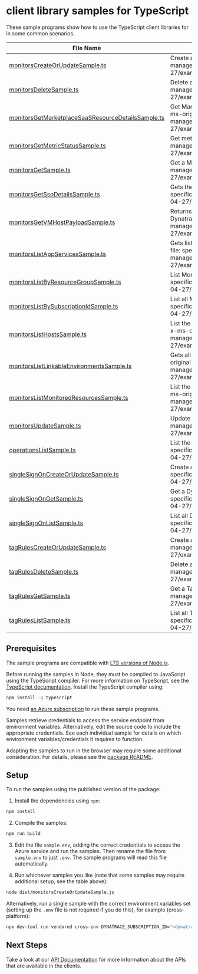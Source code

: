 # client library samples for TypeScript

These sample programs show how to use the TypeScript client libraries for in some common scenarios.

| **File Name**                                                                                         | **Description**                                                                                                                                                                                                                                                       |
| ----------------------------------------------------------------------------------------------------- | --------------------------------------------------------------------------------------------------------------------------------------------------------------------------------------------------------------------------------------------------------------------- |
| [monitorsCreateOrUpdateSample.ts][monitorscreateorupdatesample]                                       | Create a MonitorResource x-ms-original-file: specification/dynatrace/resource-manager/Dynatrace.Observability/stable/2023-04-27/examples/Monitors_CreateOrUpdate_MaximumSet_Gen.json                                                                                  |
| [monitorsDeleteSample.ts][monitorsdeletesample]                                                       | Delete a MonitorResource x-ms-original-file: specification/dynatrace/resource-manager/Dynatrace.Observability/stable/2023-04-27/examples/Monitors_Delete_MaximumSet_Gen.json                                                                                          |
| [monitorsGetMarketplaceSaaSResourceDetailsSample.ts][monitorsgetmarketplacesaasresourcedetailssample] | Get Marketplace SaaS resource details of a tenant under a specific subscription x-ms-original-file: specification/dynatrace/resource-manager/Dynatrace.Observability/stable/2023-04-27/examples/Monitors_GetMarketplaceSaaSResourceDetails_MaximumSet_Gen.json        |
| [monitorsGetMetricStatusSample.ts][monitorsgetmetricstatussample]                                     | Get metric status x-ms-original-file: specification/dynatrace/resource-manager/Dynatrace.Observability/stable/2023-04-27/examples/Monitors_GetMetricStatus_MaximumSet_Gen.json                                                                                        |
| [monitorsGetSample.ts][monitorsgetsample]                                                             | Get a MonitorResource x-ms-original-file: specification/dynatrace/resource-manager/Dynatrace.Observability/stable/2023-04-27/examples/Monitors_Get_MaximumSet_Gen.json                                                                                                |
| [monitorsGetSsoDetailsSample.ts][monitorsgetssodetailssample]                                         | Gets the SSO configuration details from the partner. x-ms-original-file: specification/dynatrace/resource-manager/Dynatrace.Observability/stable/2023-04-27/examples/Monitors_GetSSODetails_MaximumSet_Gen.json                                                       |
| [monitorsGetVMHostPayloadSample.ts][monitorsgetvmhostpayloadsample]                                   | Returns the payload that needs to be passed in the request body for installing Dynatrace agent on a VM. x-ms-original-file: specification/dynatrace/resource-manager/Dynatrace.Observability/stable/2023-04-27/examples/Monitors_GetVMHostPayload_MaximumSet_Gen.json |
| [monitorsListAppServicesSample.ts][monitorslistappservicessample]                                     | Gets list of App Services with Dynatrace PaaS OneAgent enabled x-ms-original-file: specification/dynatrace/resource-manager/Dynatrace.Observability/stable/2023-04-27/examples/Monitors_ListAppServices_MaximumSet_Gen.json                                           |
| [monitorsListByResourceGroupSample.ts][monitorslistbyresourcegroupsample]                             | List MonitorResource resources by resource group x-ms-original-file: specification/dynatrace/resource-manager/Dynatrace.Observability/stable/2023-04-27/examples/Monitors_ListByResourceGroup_MaximumSet_Gen.json                                                     |
| [monitorsListBySubscriptionIdSample.ts][monitorslistbysubscriptionidsample]                           | List all MonitorResource by subscriptionId x-ms-original-file: specification/dynatrace/resource-manager/Dynatrace.Observability/stable/2023-04-27/examples/Monitors_ListBySubscriptionId_MaximumSet_Gen.json                                                          |
| [monitorsListHostsSample.ts][monitorslisthostssample]                                                 | List the VM/VMSS resources currently being monitored by the Dynatrace resource. x-ms-original-file: specification/dynatrace/resource-manager/Dynatrace.Observability/stable/2023-04-27/examples/Monitors_ListHosts_MaximumSet_Gen.json                                |
| [monitorsListLinkableEnvironmentsSample.ts][monitorslistlinkableenvironmentssample]                   | Gets all the Dynatrace environments that a user can link a azure resource to x-ms-original-file: specification/dynatrace/resource-manager/Dynatrace.Observability/stable/2023-04-27/examples/Monitors_ListLinkableEnvironments_MaximumSet_Gen.json                    |
| [monitorsListMonitoredResourcesSample.ts][monitorslistmonitoredresourcessample]                       | List the resources currently being monitored by the Dynatrace monitor resource. x-ms-original-file: specification/dynatrace/resource-manager/Dynatrace.Observability/stable/2023-04-27/examples/Monitors_ListMonitoredResources_MaximumSet_Gen.json                   |
| [monitorsUpdateSample.ts][monitorsupdatesample]                                                       | Update a MonitorResource x-ms-original-file: specification/dynatrace/resource-manager/Dynatrace.Observability/stable/2023-04-27/examples/Monitors_Update_MaximumSet_Gen.json                                                                                          |
| [operationsListSample.ts][operationslistsample]                                                       | List the operations for Dynatrace.Observability x-ms-original-file: specification/dynatrace/resource-manager/Dynatrace.Observability/stable/2023-04-27/examples/Operations_List_MaximumSet_Gen.json                                                                   |
| [singleSignOnCreateOrUpdateSample.ts][singlesignoncreateorupdatesample]                               | Create a DynatraceSingleSignOnResource x-ms-original-file: specification/dynatrace/resource-manager/Dynatrace.Observability/stable/2023-04-27/examples/SingleSignOn_CreateOrUpdate_MaximumSet_Gen.json                                                                |
| [singleSignOnGetSample.ts][singlesignongetsample]                                                     | Get a DynatraceSingleSignOnResource x-ms-original-file: specification/dynatrace/resource-manager/Dynatrace.Observability/stable/2023-04-27/examples/SingleSignOn_Get_MaximumSet_Gen.json                                                                              |
| [singleSignOnListSample.ts][singlesignonlistsample]                                                   | List all DynatraceSingleSignOnResource by monitorName x-ms-original-file: specification/dynatrace/resource-manager/Dynatrace.Observability/stable/2023-04-27/examples/SingleSignOn_List_MaximumSet_Gen.json                                                           |
| [tagRulesCreateOrUpdateSample.ts][tagrulescreateorupdatesample]                                       | Create a TagRule x-ms-original-file: specification/dynatrace/resource-manager/Dynatrace.Observability/stable/2023-04-27/examples/TagRules_CreateOrUpdate_MaximumSet_Gen.json                                                                                          |
| [tagRulesDeleteSample.ts][tagrulesdeletesample]                                                       | Delete a TagRule x-ms-original-file: specification/dynatrace/resource-manager/Dynatrace.Observability/stable/2023-04-27/examples/TagRules_Delete_MaximumSet_Gen.json                                                                                                  |
| [tagRulesGetSample.ts][tagrulesgetsample]                                                             | Get a TagRule x-ms-original-file: specification/dynatrace/resource-manager/Dynatrace.Observability/stable/2023-04-27/examples/TagRules_Get_MaximumSet_Gen.json                                                                                                        |
| [tagRulesListSample.ts][tagruleslistsample]                                                           | List all TagRule by monitorName x-ms-original-file: specification/dynatrace/resource-manager/Dynatrace.Observability/stable/2023-04-27/examples/TagRules_List_MaximumSet_Gen.json                                                                                     |

## Prerequisites

The sample programs are compatible with [LTS versions of Node.js](https://github.com/nodejs/release#release-schedule).

Before running the samples in Node, they must be compiled to JavaScript using the TypeScript compiler. For more information on TypeScript, see the [TypeScript documentation][typescript]. Install the TypeScript compiler using:

```bash
npm install -g typescript
```

You need [an Azure subscription][freesub] to run these sample programs.

Samples retrieve credentials to access the service endpoint from environment variables. Alternatively, edit the source code to include the appropriate credentials. See each individual sample for details on which environment variables/credentials it requires to function.

Adapting the samples to run in the browser may require some additional consideration. For details, please see the [package README][package].

## Setup

To run the samples using the published version of the package:

1. Install the dependencies using `npm`:

```bash
npm install
```

2. Compile the samples:

```bash
npm run build
```

3. Edit the file `sample.env`, adding the correct credentials to access the Azure service and run the samples. Then rename the file from `sample.env` to just `.env`. The sample programs will read this file automatically.

4. Run whichever samples you like (note that some samples may require additional setup, see the table above):

```bash
node dist/monitorsCreateOrUpdateSample.js
```

Alternatively, run a single sample with the correct environment variables set (setting up the `.env` file is not required if you do this), for example (cross-platform):

```bash
npx dev-tool run vendored cross-env DYNATRACE_SUBSCRIPTION_ID="<dynatrace subscription id>" DYNATRACE_RESOURCE_GROUP="<dynatrace resource group>" node dist/monitorsCreateOrUpdateSample.js
```

## Next Steps

Take a look at our [API Documentation][apiref] for more information about the APIs that are available in the clients.

[monitorscreateorupdatesample]: https://github.com/Azure/azure-sdk-for-js/blob/main/sdk/dynatrace/arm-dynatrace/samples/v2/typescript/src/monitorsCreateOrUpdateSample.ts
[monitorsdeletesample]: https://github.com/Azure/azure-sdk-for-js/blob/main/sdk/dynatrace/arm-dynatrace/samples/v2/typescript/src/monitorsDeleteSample.ts
[monitorsgetmarketplacesaasresourcedetailssample]: https://github.com/Azure/azure-sdk-for-js/blob/main/sdk/dynatrace/arm-dynatrace/samples/v2/typescript/src/monitorsGetMarketplaceSaaSResourceDetailsSample.ts
[monitorsgetmetricstatussample]: https://github.com/Azure/azure-sdk-for-js/blob/main/sdk/dynatrace/arm-dynatrace/samples/v2/typescript/src/monitorsGetMetricStatusSample.ts
[monitorsgetsample]: https://github.com/Azure/azure-sdk-for-js/blob/main/sdk/dynatrace/arm-dynatrace/samples/v2/typescript/src/monitorsGetSample.ts
[monitorsgetssodetailssample]: https://github.com/Azure/azure-sdk-for-js/blob/main/sdk/dynatrace/arm-dynatrace/samples/v2/typescript/src/monitorsGetSsoDetailsSample.ts
[monitorsgetvmhostpayloadsample]: https://github.com/Azure/azure-sdk-for-js/blob/main/sdk/dynatrace/arm-dynatrace/samples/v2/typescript/src/monitorsGetVMHostPayloadSample.ts
[monitorslistappservicessample]: https://github.com/Azure/azure-sdk-for-js/blob/main/sdk/dynatrace/arm-dynatrace/samples/v2/typescript/src/monitorsListAppServicesSample.ts
[monitorslistbyresourcegroupsample]: https://github.com/Azure/azure-sdk-for-js/blob/main/sdk/dynatrace/arm-dynatrace/samples/v2/typescript/src/monitorsListByResourceGroupSample.ts
[monitorslistbysubscriptionidsample]: https://github.com/Azure/azure-sdk-for-js/blob/main/sdk/dynatrace/arm-dynatrace/samples/v2/typescript/src/monitorsListBySubscriptionIdSample.ts
[monitorslisthostssample]: https://github.com/Azure/azure-sdk-for-js/blob/main/sdk/dynatrace/arm-dynatrace/samples/v2/typescript/src/monitorsListHostsSample.ts
[monitorslistlinkableenvironmentssample]: https://github.com/Azure/azure-sdk-for-js/blob/main/sdk/dynatrace/arm-dynatrace/samples/v2/typescript/src/monitorsListLinkableEnvironmentsSample.ts
[monitorslistmonitoredresourcessample]: https://github.com/Azure/azure-sdk-for-js/blob/main/sdk/dynatrace/arm-dynatrace/samples/v2/typescript/src/monitorsListMonitoredResourcesSample.ts
[monitorsupdatesample]: https://github.com/Azure/azure-sdk-for-js/blob/main/sdk/dynatrace/arm-dynatrace/samples/v2/typescript/src/monitorsUpdateSample.ts
[operationslistsample]: https://github.com/Azure/azure-sdk-for-js/blob/main/sdk/dynatrace/arm-dynatrace/samples/v2/typescript/src/operationsListSample.ts
[singlesignoncreateorupdatesample]: https://github.com/Azure/azure-sdk-for-js/blob/main/sdk/dynatrace/arm-dynatrace/samples/v2/typescript/src/singleSignOnCreateOrUpdateSample.ts
[singlesignongetsample]: https://github.com/Azure/azure-sdk-for-js/blob/main/sdk/dynatrace/arm-dynatrace/samples/v2/typescript/src/singleSignOnGetSample.ts
[singlesignonlistsample]: https://github.com/Azure/azure-sdk-for-js/blob/main/sdk/dynatrace/arm-dynatrace/samples/v2/typescript/src/singleSignOnListSample.ts
[tagrulescreateorupdatesample]: https://github.com/Azure/azure-sdk-for-js/blob/main/sdk/dynatrace/arm-dynatrace/samples/v2/typescript/src/tagRulesCreateOrUpdateSample.ts
[tagrulesdeletesample]: https://github.com/Azure/azure-sdk-for-js/blob/main/sdk/dynatrace/arm-dynatrace/samples/v2/typescript/src/tagRulesDeleteSample.ts
[tagrulesgetsample]: https://github.com/Azure/azure-sdk-for-js/blob/main/sdk/dynatrace/arm-dynatrace/samples/v2/typescript/src/tagRulesGetSample.ts
[tagruleslistsample]: https://github.com/Azure/azure-sdk-for-js/blob/main/sdk/dynatrace/arm-dynatrace/samples/v2/typescript/src/tagRulesListSample.ts
[apiref]: https://learn.microsoft.com/javascript/api/@azure/arm-dynatrace?view=azure-node-preview
[freesub]: https://azure.microsoft.com/free/
[package]: https://github.com/Azure/azure-sdk-for-js/tree/main/sdk/dynatrace/arm-dynatrace/README.md
[typescript]: https://www.typescriptlang.org/docs/home.html

